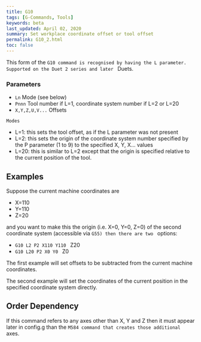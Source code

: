 ```yaml
---
title: G10
tags: [G-Commands, Tools] 
keywords: beta 
last_updated: April 02, 2020 
summary: Set workplace coordinate offset or tool offset 
permalink: G10_2.html
toc: false 
---
```



This form of the ` G10 command is recognised by having the L parameter. Supported on the Duet 2 series and later  ` Duets.

### Parameters

* `Ln` Mode (see below)
* `Pnnn` Tool number if L=1, coordinate system number if L=2 or L=20
* `X,Y,Z,U,V...` Offsets

`Modes`

* L=1: this sets the tool offset,  as if the L parameter was not present
* L=2: this sets the origin of the coordinate system number specified by the P parameter (1 to 9) to the specified X, Y, X... values
* L=20: this is similar to L=2 except that the origin is specified relative to the current position of the tool.

## Examples

Suppose the current machine coordinates are

* X=110
* Y=110
* Z=20

and you want to make this the origin (i.e. X=0, Y=0, Z=0) of the second coordinate system (accessible via ` G55) then there are two  ` options:

* ` G10 L2 P2 X110 Y110  ` Z20
* ` G10 L20 P2 X0 Y0  ` Z0

The first example will set offsets to be subtracted from the current machine coordinates.

The second example will set the coordinates of the current position in the specified coordinate system directly.

## Order Dependency

If this command refers to any axes other than X, Y and Z then it must appear later in config.g than the ` M584 command that creates those additional  ` axes.

